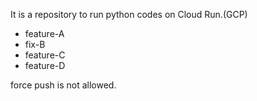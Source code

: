 It is a repository to run python codes on Cloud Run.(GCP)

- feature-A
- fix-B
- feature-C
- feature-D

force push is not allowed.